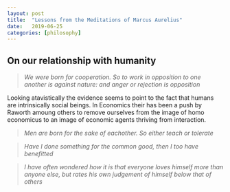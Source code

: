 ```yaml
---
layout: post
title:  "Lessons from the Meditations of Marcus Aurelius"
date:   2019-06-25
categories: [philosophy]
---
```


<h2>On our relationship with humanity</h2> 

> *We were born for cooperation. So to work in opposition to one another is against nature: and anger or rejection is opposition*

Looking atavistically the evidence seems to point to the fact that humans are intrinsically social beings. In Economics their has been a push by Raworth amoung others to remove ourselves from the image of homo economicus to an image of economic agents thriving from interaction.

> *Men are born for the sake of eachother. So either teach or tolerate*

> *Have I done something for the common good, then I too have benefitted*

> *I have often wondered how it is that everyone loves himself more than anyone else, but rates his own judgement of himself below that of others*

